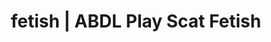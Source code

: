 ---
categories:
- Fantasy Kink
- Gender-Fluid
- Slow Burn
- Sensual Cosplay
- Ethical Porn
image: /assets/images/1747714216691.jpg
layout: post
schema:
  description: Premium adult content featuring ABDL Play, Scat Fetish. High-quality
    images with sensual themes.
  keywords:
  - Nerdy Seduction
  - ABDL Play
  - Vintage Boudoir
  - Sapphic Desires
  - Sensual Cosplay
  - Interactive NSFW
  - Scat Fetish
  name: 1747714216691 | ABDL Play Scat Fetish
  type: VisualArtwork
seo:
  description: Featured content with artistic Scat Fetish, ABDL Play. HD images available.
  keywords: Scat Fetish, ABDL Play
  og_image: /assets/images/1747714216691.jpg
  schema_type: VisualArtwork
tags:
- '#fetish'
- ABDL Play
- Scat Fetish
title: fetish | ABDL Play Scat Fetish
---